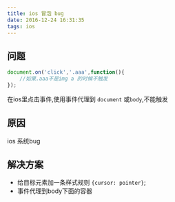 ```yaml
---
title: ios 冒泡 bug
date: 2016-12-24 16:31:35
tags: ios
---
```


## 问题
``` js
document.on('click','.aaa',function(){
    //如果.aaa不是img a 的时候不触发
});
```
在ios里点击事件,使用事件代理到 `document` 或`body`,不能触发
<!-- more -->

## 原因
ios 系统bug

## 解决方案
* 给​目标元素加一条样式规则 `{cursor: pointer}`;
* 事件代理到body下面的容器
